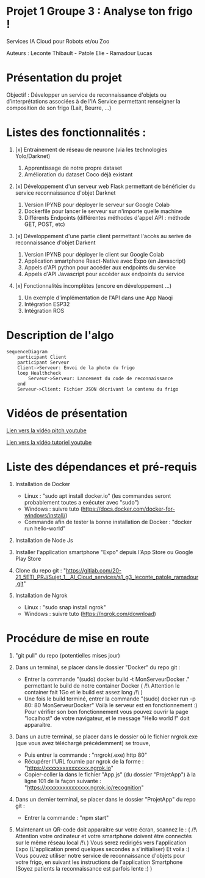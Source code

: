 # Projet 1 Groupe 3 : Analyse ton frigo !
Services IA Cloud pour Robots et/ou Zoo

Auteurs : Leconte Thibault - Patole Elie - Ramadour Lucas

# Présentation du projet 
Objectif : Développer un service de reconnaissance d'objets ou d’interprétations associées à de l'IA
Service permettant renseigner la composition de son frigo (Lait, Beurre, ...)

# Listes des fonctionnalités :

1. [x] Entrainement de réseau de neurone (via les technologies Yolo/Darknet)
    1. Apprentissage de notre propre dataset
    2. Amélioration du dataset Coco déjà existant

2. [x] Développement d'un serveur web Flask permettant de bénéficier du service reconnaissance d'objet Darknet
    1. Version IPYNB pour déployer le serveur sur Google Colab
    2. Dockerfile pour lancer le serveur sur n'importe quelle machine
    3. Différents Endpoints (différentes méthodes d'appel API : méthode GET, POST, etc)

3. [x] Développement d'une partie client permettant l'accès au serive de reconnaissance d'objet Darkent
    1. Version IPYNB pour déployer le client sur Google Colab
    2. Application smartphone React-Native avec Expo (en Javascript)
    3. Appels d'API python pour accéder aux endpoints du service
    4. Appels d'API Javascript pour accéder aux endpoints du service

4. [x] Fonctionnalités incomplètes (encore en développement ...)
    1. Un exemple d'implémentation de l'API dans une App Naoqi
    2. Intégration ESP32
    3. Intégration ROS

# Description de l'algo

```mermaid
sequenceDiagram
    participant Client
    participant Serveur
    Client->Serveur: Envoi de la photo du frigo
    loop Healthcheck
        Serveur->Serveur: Lancement du code de reconnaissance
    end
    Serveur->Client: Fichier JSON décrivant le contenu du frigo
```

# Vidéos de présentation

[Lien vers la vidéo pitch youtube](url)

[Lien vers la vidéo tutoriel youtube](url)

# Liste des dépendances et pré-requis

1. Installation de Docker
    - Linux : "sudo apt install docker.io" (les commandes seront probablement toutes a exécuter avec "sudo")
    - Windows : suivre tuto (https://docs.docker.com/docker-for-windows/install/)
    - Commande afin de tester la bonne installation de Docker : "docker run hello-world"

2. Installation de Node Js

3. Installer l'application smartphone "Expo" depuis l'App Store ou Google Play Store

4. Clone du repo git : "https://gitlab.com/20-21_5ETI_PRJ/Sujet_1__AI_Cloud_services/s1_g3_leconte_patole_ramadour.git"

5. Installation de Ngrok
    - Linux : "sudo snap install ngrok"
    - Windows : suivre tuto (https://ngrok.com/download)

# Procédure de mise en route

1. "git pull" du repo (potentielles mises jour)

2. Dans un terminal, se placer dans le dossier "Docker" du repo git :
    - Entrer la commande "(sudo) docker build -t MonServeurDocker ." permettant le build de notre container Docker
    ( /!\ Attention le container fait 1Go et le build est assez long /!\ )
    - Une fois le build terminé, entrer la commande "(sudo) docker run -p 80: 80 MonServeurDocker"
    Voilà le serveur est en fonctionnement :) 
    Pour vérifier son bon fonctionnement vous pouvez ouvrir la page "localhost" de votre navigateur, et le message "Hello world !" doit apparaitre.

3. Dans un autre terminal, se placer dans le dossier où le fichier nrgrok.exe (que vous avez téléchargé précédemment) se trouve,
    - Puis entrer la commande : "nrgrok(.exe) http 80"
    - Récupérer l'URL fournie par ngrok de la forme : "https://xxxxxxxxxxxxxxx.ngrok.io"
    - Copier-coller la dans le fichier "App.js" (du dossier "ProjetApp") à la ligne 101 de la façon suivante :
        "https://xxxxxxxxxxxxxxx.ngrok.io/recognition"

4. Dans un dernier terminal, se placer dans le dossier "ProjetApp" du repo git :
    - Entrer la commande : "npm start"

5. Maintenant un QR-code doit apparaitre sur votre écran, scannez le : 
    ( /!\ Attention votre ordinateur et votre smartphone doivent être connectés sur le même réseau local /!\ )
    Vous serez redirigés vers l'application Expo (L'application prend quelques secondes a s'initialiser)
    Et voila :) Vous pouvez utiliser notre service de reconnaissance d'objets pour votre frigo, en suivant les instructions de l'application Smartphone
    (Soyez patients la reconnaissance est parfois lente :) )
